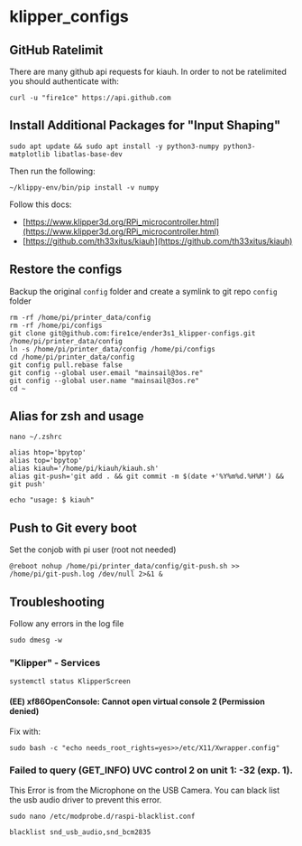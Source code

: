# klipper_configs

## GitHub Ratelimit

There are many github api requests for kiauh. In order to not be ratelimited you should authenticate with:

```shell
curl -u "fire1ce" https://api.github.com
```

## Install Additional Packages for "Input Shaping"

```shell
sudo apt update && sudo apt install -y python3-numpy python3-matplotlib libatlas-base-dev
```

Then run the following:

```shell
~/klippy-env/bin/pip install -v numpy
```

Follow this docs:

- [https://www.klipper3d.org/RPi_microcontroller.html](https://www.klipper3d.org/RPi_microcontroller.html)
- [https://github.com/th33xitus/kiauh](https://github.com/th33xitus/kiauh)


## Restore the configs

Backup the original `config` folder and create a symlink to git repo `config` folder

```shell
rm -rf /home/pi/printer_data/config
rm -rf /home/pi/configs
git clone git@github.com:fire1ce/ender3s1_klipper-configs.git /home/pi/printer_data/config
ln -s /home/pi/printer_data/config /home/pi/configs
cd /home/pi/printer_data/config
git config pull.rebase false
git config --global user.email "mainsail@3os.re"
git config --global user.name "mainsail@3os.re"
cd ~
```

## Alias for zsh and usage

```shell
nano ~/.zshrc
```

```shell
alias htop='bpytop'
alias top='bpytop'
alias kiauh='/home/pi/kiauh/kiauh.sh'
alias git-push='git add . && git commit -m $(date +'%Y%m%d.%H%M') && git push'
```

```shell
echo "usage: $ kiauh"
```

## Push to Git every boot

Set the conjob with pi user (root not needed)

```shell
@reboot nohup /home/pi/printer_data/config/git-push.sh >> /home/pi/git-push.log /dev/null 2>&1 &
```

## Troubleshooting

Follow any errors in the log file

```shell
sudo dmesg -w
```

### "Klipper" - Services

```shell
systemctl status KlipperScreen
```

#### (EE) xf86OpenConsole: Cannot open virtual console 2 (Permission denied)

Fix with:

```shell
sudo bash -c "echo needs_root_rights=yes>>/etc/X11/Xwrapper.config"
```

### Failed to query (GET_INFO) UVC control 2 on unit 1: -32 (exp. 1).

This Error is from the Microphone on the USB Camera.
You can black list the usb audio driver to prevent this error.

```shell
sudo nano /etc/modprobe.d/raspi-blacklist.conf
```

```shell
blacklist snd_usb_audio,snd_bcm2835
```

